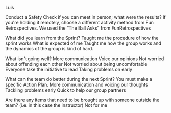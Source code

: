 Luis

Conduct a Safety Check if you can meet in person; what were the results? If you're holding it remotely, choose a different activity method from Fun Retrospectives.
We used the “The Ball Asks” from FunRetrospectives
 
What did you learn from the Sprint?
Taught me the procedure of how the sprint works
What is expected of me
Taught me how the group works and the dynamics of the group is kind of hard.
 
What isn't going well?
More communication
Voice our opinions
Not worried about offending each other
Not worried about being uncomfortable
Everyone take the initiative to lead
Taking problems on early
 
What can the team do better during the next Sprint? You must make a specific Action Plan.
More communication and voicing our thoughts
Tackling problems early
Quick to help our group partners
 
Are there any items that need to be brought up with someone outside the team? (i.e. in this case the instructor)
Not for me

